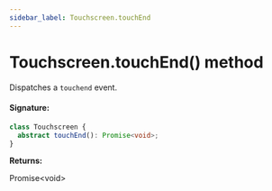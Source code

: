 ```yaml
---
sidebar_label: Touchscreen.touchEnd
---
```


# Touchscreen.touchEnd() method

Dispatches a `touchend` event.

#### Signature:

```typescript
class Touchscreen {
  abstract touchEnd(): Promise<void>;
}
```

**Returns:**

Promise&lt;void&gt;

